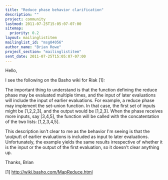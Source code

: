 ```yaml
---
title: "Reduce phase behavior clarification"
description: ""
project: community
lastmod: 2011-07-25T15:05:07-07:00
sitemap:
  priority: 0.2
layout: mailinglistitem
mailinglist_id: "msg04056"
author_name: "Brian Rowe"
project_section: "mailinglistitem"
sent_date: 2011-07-25T15:05:07-07:00
---
```



Hello,

I see the following on the Basho wiki for Riak [1]:

 The important thing to understand is that the function defining the
reduce phase may be evaluated multiple times, and the input of later
evaluations will include the input of earlier evaluations.
 For example, a reduce phase may implement the set-union function. In
that case, the first set of inputs might be [1,2,2,3], and the output
would be [1,2,3]. When the phase receives more inputs, say [3,4,5],
the function will be called with the concatentation of the two lists:
[1,2,3,4,5].

This description isn't clear to me as the behavior I'm seeing is that
the \\_output\\_ of earlier evaluations is included as input to later
evaluations. Unfortunately, the example yields the same results
irrespective of whether it is the input or the output of the first
evaluation, so it doesn't clear anything up.

Thanks,
Brian


[1] http://wiki.basho.com/MapReduce.html

